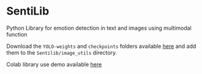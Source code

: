 # SentiLib
Python Library for emotion detection in text and images using multimodal function


Download the ```YOLO-weights``` and ```checkpoints``` folders available [here](https://drive.google.com/drive/folders/1s_K-ioCcQ7n8Ob-m4h-mz0-bMGtrRurN?usp=sharing) and add them to the ```Sentilib/image_utils``` directory.

Colab library use demo available [here](https://colab.research.google.com/drive/1ARAdw5cyJo4UdPw0Kt6LzdKGPDcuGr-V?usp=sharing)

<!-- # A Multi-modal Visual Emotion Recognition Method to Instantiate an Ontology

The goal of this project is to recognise emotions in most situations. For this, four kinds of data are taken: face, posture, body and context/environment features. Each of these are processed independently and then combined with a merging method called EmbraceNet+, wich is an extention of the [EmbraceNet](https://github.com/idearibosome/embracenet).

<img src="figures/multimodal_method.png" alt="multimodal method" width="850"/>

This repository include the fully implementation of the multi-modal method in a Google Colab environment, its training and performed tests.

> **Disclaimer**: Due to lack of resources and time, the code was not tested locally. Perhaps the notebooks available will help with errors.

## Requeriments
- pytorch >= 1.6
- CUDA 10.1
- mxnet-cu101
- insightface
- numpy
- cv2
- tqdm
- pandas
- sklearn

## Data Used

<img src="figures/data_example.png" alt="data example" width="800"/> -->
<!-- ![alt text](https://github.com/juan1t0/multimodalDLforER/blob/master/figures/data_example.png) -->

<!-- The used data are shared [here](https://drive.google.com/file/d/1JAGejLFaymrIsq44icV42IdaAdydSdk9/view?usp=sharing), this zip contains all the data for each modality in numpy array format.

This dataset is acquire form the original [EMOTIC dataset](http://sunai.uoc.edu/emotic/download.html).

Moreover, the number of annotated emotions in EMOTIC (26) were reduced by grouping, following the taxonomy of Mr. Plutchik, into eight groups.

<img src="figures/grouping.png" alt="data grouping" width="600"/>

The weighted random sampler from pytorch was used in training time trying to solve the unbalancing of the EMOTIC dataset.

## Execution

### Google Colab
- First notebook, [EmbraeNet_Plus.ipynb](https://github.com/juan1t0/multimodalDLforER/blob/master/EmbraeNet_Plus.ipynb), contains the EMOTIC procesing, modalities input adequation, and the training and test of four independent modalities and of the multi-modal method.
- Second notebook, [Demo_n_other_evals.ipynb](https://github.com/juan1t0/multimodalDLforER/blob/master/Demo_n_other_evals.ipynb), contains the procedures for carry out the inferences of the test results, and the procedures for fully use of the method, from input image to get the output, calculating the execution time.

### Local
The file tree must look like this:

```
  multimodalDLforER
  |-checkpoints
  | |-models
  | | |-bodyabn_last.pth
  | | |-contextabn_best.pth
  | | |-facevgg_best.pth
  | | \\-posedgcnn_ws_last.pth
  | |-checkpoints
  | | \\...
  | |-thresholds
  | | |-thresholds_validation.npy
  | | \\...
  | |-YOLO
  | | |-YOLO-weights
  | | | \\...
  | | |-coco.names
  | | \\...
  | \\...
  | |-hrnet_w48_384x288.pth
  | \\...
  |-configs
  | |-embracenet_plus.json
  | \\...
  |-EMOTIC
  | \\...
  |-models
  | |-utils
  | | \\..
  | \\...
  |-utils
  | \\...
  \\-processor.py
```
 
#### Training
```bash
  python processor.py -u checkpoints/models/ -o train -d EMOTIC/ -c configs/embracenet_plus.json -g 0 -s checkpoints/ebnplus -v
```
#### Test
```bash
  python processor.py -p -u checkpoints/models/ -m checkpoints/checkpoints/ebnplus/ebnp.pth -o test -d EMOTIC/ -c configs/embracenet_plus.json -g 0 
```
#### Inference
```bash
  python processor.py -p -u checkpoints/models/ -m checkpoints/checkpoints/ebnplus/ebnp.pth -o inference -c configs/embracenet_plus.json -g 0 -i img.png -r checkpoints/thresholds/thresholds_validation.npy
```
#### Help of arguments
[-h] [-a UNIMODAL] [-t MODAlity] [-p PRETRAINED] [-n UNIMODEL] [-u UNIMODELS] [-m MULTIMODEL] [-o MODE] [-d DATASET] [-c CONFIGURATION] [-g CUDA] [-s SAVENAME] [-v OVERSAMPLE] [-i INPUTFILE] [-r THRESHOLD]


## Citation
If you use our code or models in your research, please cite with:
```
@inproceedings{heredia2021multi,
  title={A Multi-modal Visual Emotion Recognition Method to Instantiate an Ontology},
  author={Heredia, Juan and Cardinale, Yudith and Dongo, Irvin and D{\'\i}az-Amado, Jose},
  booktitle={16th International Conference on Software Technologies},
  pages={453--464},
  year={2021},
  organization={SCITEPRESS-Science and Technology Publications}
}
```

## Acknowledgments
This research was supported by the FONDO NACIONAL DEDESARROLLO CIENTÍFICO, TECNOLÓGICO Y DE INNOVACIÓN TECNOLÓGICA - FONDECYT as executing entity of CONCYTEC under grant agreement no.01-2019-FONDECYT-BM-INC.INV in the project RUTAS: Robots for Urban Tourism,Autonomous and Semantic web based. -->